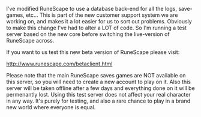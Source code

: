 I've modified RuneScape to use a database back-end for all the logs, save-games, etc... This is part of the new customer support system we are working on, and makes it a lot easier for us to sort out problems.
Obviously to make this change I've had to alter a LOT of code. So I'm running a test server based on the new core before switching the live-version of RuneScape across.

If you want to us test this new beta version of RuneScape please visit:

http://www.runescape.com/betaclient.html

Please note that the main RuneScape saves games are NOT available on this server, so you will need to create a new account to play on it. Also this server will be taken offline after a few days and everything done on it will be permenantly lost. Using this test server does not affect your real character in any way. It's purely for testing, and also a rare chance to play in a brand new world where everyone is equal.

